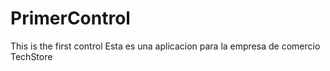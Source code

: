 # PrimerControl
This is the first control
Esta es una aplicacion para la empresa de comercio TechStore

